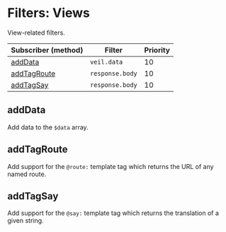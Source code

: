 # Filters: Views

View-related filters.

| Subscriber (method)         | Filter          | Priority |
|-----------------------------|-----------------|----------|
| [addData](#adddata)         | `veil.data`     | 10       |
| [addTagRoute](#addtagroute) | `response.body` | 10       |
| [addTagSay](#addtagsay)     | `response.body` | 10       |

## addData

Add data to the `$data` array.

## addTagRoute

Add support for the `@route:` template tag which returns the URL of any named route.

## addTagSay

Add support for the `@say:` template tag which returns the translation of a given string.